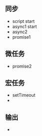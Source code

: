 ## 同步
- script start
- async1 start
- async2
- promise1

## 微任务
- promise2

## 宏任务
- setTimeout
- 


## 输出
- 
